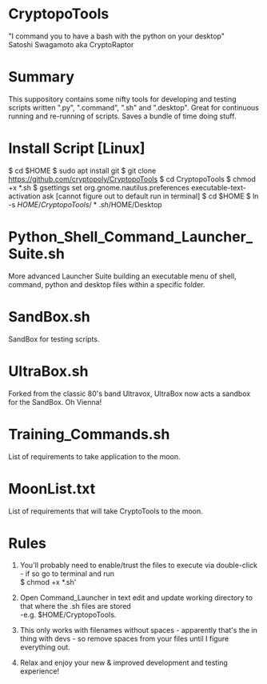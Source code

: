 # CryptopoTools

"I command you to have a bash with the python on your desktop" <br />
Satoshi Swagamoto aka CryptoRaptor


# Summary <br />
This suppository contains some nifty tools for developing and testing scripts written ".py", ".command", ".sh" and ".desktop". Great for continuous running and re-running of scripts. Saves a bundle of time doing stuff.


# Install Script [Linux] <br /> 
$ cd $HOME
$ sudo apt install git
$ git clone https://github.com/cryptopoly/CryptopoTools
$ cd CryptopoTools
$ chmod +x *.sh
$ gsettings set org.gnome.nautilus.preferences executable-text-activation ask [cannot figure out to default run in terminal]
$ cd $HOME
$ ln -s $HOME/CryptopoTools/*.sh /$HOME/Desktop


# Python_Shell_Command_Launcher_Suite.sh <br />
More advanced Launcher Suite building an executable menu of shell, command, python and desktop files within a specific folder.


# SandBox.sh <br />
SandBox for testing scripts.


# UltraBox.sh <br />
Forked from the classic 80's band Ultravox, UltraBox now acts a sandbox for the SandBox. Oh Vienna!


# Training_Commands.sh <br />
List of requirements to take application to the moon.


# MoonList.txt <br />
List of requirements that will take CryptoTools to the moon.


# Rules

1. You'll probably need to enable/trust the files to execute via double-click - if so go to terminal and run <br />
$ chmod +x *.sh'

2. Open Command_Launcher in text edit and update working directory to that where the .sh files are stored <br />
-e.g. $HOME/CryptopoTools.

3. This only works with filenames without spaces - apparently that's the in thing with devs - so remove spaces from your files until I figure everything out. <br />

4. Relax and enjoy your new & improved development and testing experience! <br />
